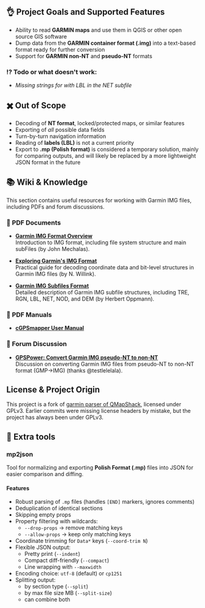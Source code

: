
## 👌 Project Goals and Supported Features
- Ability to read **GARMIN maps** and use them in QGIS or other open source GIS software  
- Dump data from the **GARMIN container format (.img)** into a text-based format ready for further conversion  
- Support for **GARMIN non-NT** and **pseudo-NT** formats  

### ⁉️ Todo or what doesn't work:
- *Missing strings for with LBL in the NET subfile*

## ✖️ Out of Scope
- Decoding of **NT format**, locked/protected maps, or similar features  
- Exporting of *all* possible data fields  
- Turn-by-turn navigation information  
- Reading of **labels (LBL)** is not a current priority  
- Export to **.mp (Polish format)** is considered a temporary solution, mainly for comparing outputs, and will likely be replaced by a more lightweight JSON format in the future  


## 📚 Wiki & Knowledge

This section contains useful resources for working with Garmin IMG files, including PDFs and forum discussions.

### 📄 PDF Documents

- **[Garmin IMG Format Overview](https://sourceforge.net/projects/garmin-img/files/IMG%20File%20Format/1.0/imgformat-1.0.pdf)**  
  Introduction to IMG format, including file system structure and main subFiles (by John Mechalas).

- **[Exploring Garmin's IMG Format](https://www.pinns.co.uk/osm/docs/expl_img2015.pdf)**  
  Practical guide for decoding coordinate data and bit-level structures in Garmin IMG files (by N. Willink).

- **[Garmin IMG Subfiles Format](https://www.memotech.franken.de/FileFormats/Garmin_IMG_Subfiles_Format.pdf)**  
  Detailed description of Garmin IMG subfile structures, including TRE, RGN, LBL, NET, NOD, and DEM (by Herbert Oppmann).

### 📄 PDF Manuals
- **[cGPSmapper User Manual](https://gpstraces.net/tutos/cGPSmapper-UsrMan-v02.5.pdf)**  

### 💬 Forum Discussion

- **[GPSPower: Convert Garmin IMG pseudo-NT to non-NT](https://www.gpspower.net/creating-maps/302614-convert-garmin-img-pseudo-nt-non-nt-i-know-its-possible-but-how-solved.html)**  
  Discussion on converting Garmin IMG files from pseudo-NT to non-NT format (GMP->IMG) (thanks @testlelelala).

## License & Project Origin

This project is a fork of [garmin parser of QMapShack](https://github.com/Maproom/qmapshack/tree/dev/src/qmapshack/map/garmin), licensed under GPLv3. Earlier commits were missing license headers by mistake, but the project has always been under GPLv3.


## 🔨 Extra tools

### mp2json

Tool for normalizing and exporting **Polish Format (.mp)** files into JSON for easier comparison and diffing.

#### Features
- Robust parsing of `.mp` files (handles `[END]` markers, ignores comments)
- Deduplication of identical sections
- Skipping empty props
- Property filtering with wildcards:
  - `--drop-props` → remove matching keys
  - `--allow-props` → keep only matching keys
- Coordinate trimming for `Data*` keys (`--coord-trim N`)
- Flexible JSON output:
  - Pretty print (`--indent`)
  - Compact diff-friendly (`--compact`)
  - Line wrapping with `--maxwidth`
- Encoding choice: `utf-8` (default) or `cp1251`
- Splitting output:
  - by section type (`--split`)
  - by max file size MB (`--split-size`)
  - can combine both
